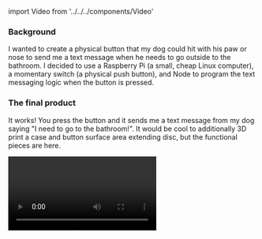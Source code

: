 import Video from '../../../components/Video'

### Background

I wanted to create a physical button that my dog could hit with his paw or nose to send me a text message when he needs to go outside to the bathroom. I decided to use a Raspberry Pi (a small, cheap Linux computer), a momentary switch (a physical push button), and Node to program the text messaging logic when the button is pressed.

### The final product

It works! You press the button and it sends me a text message from my dog saying "I need to go to the bathroom!". It would be cool to additionally 3D print a case and button surface area extending disc, but the functional pieces are here.

<Video src="/static/dog-bathroom-button-final.mp4" />

### Parts

- Raspberry Pi 3
- 8+ GB micro SD card pre-loaded with NOOBS
- Raspberry Pi 3 case
- 2.5A 5V micro USB power supply
- Momentary button with built-in resistor and GPIO wires
- An HDMI cable, USB keyboard, and USB mouse if you don't already have them
- The [CanaKit Complete Starter Kit](https://www.amazon.com/gp/product/B01C6Q2GSY) and [Raspberry Squid Button Twin Pack](https://www.amazon.com/gp/product/B0170B75EU) are what I purchased to get these items.

You could probably use cheaper items instead, but I chose these items to simplify the setup (skip installing Linux, soldering, and wiring up circuits and so I could use Node and npm in a Linux environment which I am comfortable with).

### Case

Connect the case onto the Raspberry Pi.

<Video src="/static/dog-bathroom-button-case.mp4" />

### SD card

Slide the micro SD card into the slot on the bottom of the Raspberry Pi. The SD card should have NOOBS on it which is the official Raspberry Pi operating system installer.

<Video src="/static/dog-bathroom-button-sd.mp4" />

### Cables

Connect one end of the HDMI cable to the HDMI input on the Raspberry Pi and the other end to a monitor or TV. Connect a USB keyboard and mouse to the USB ports on the Raspberry Pi. Connect the power adapter to the Raspberry Pi - this will boot the device.

![Raspberry Pi cables](/static/dog-bathroom-button-cables.png)

### Operating System setup

The first time you connect power to the Raspberry Pi, you should see the NOOBS install screen. Select Raspbian and then Install.

![NOOBS Raspbian installer](/static/dog-bathroom-button-noobs.png)

Once NOOBS has installed the operating system (this will take a few minutes), a reboot will occur and Raspbian should start by default going forward. Raspbian is the official operating system for Raspberry Pis and is a fork of Debian (a Linux distribution). It has all the basics you would expect from a Linux computer (browser, terminal, file system).

![Raspbian desktop](/static/dog-bathroom-button-raspbian.png)

### Connect Wi-Fi

To connect Wi-Fi, tap the network icon in the top menu bar and then the network to connect to. A popup will show to enter the network's password.

![Raspbian Wi-Fi setup](/static/dog-bathroom-button-wifi.png)

### Upgrade Node + npm

Open the terminal app. Figure out what version of Node you want to use and then run the commands below with the version in place of X.Y.Z:

- Download the latest with `wget https://nodejs.org/dist/vX.Y.Z/node-vX.Y.Z-linux-armv7l.tar.gz`
- Unpack the download with `tar -xvf node-vX.Y.Z-linux-armv7l.tar.gz`
- Go into the unpacked download with `cd node-vX.Y.Z-linux-armv7l`
- Copy the binaries with `sudo cp -R \* /usr/local/`

### Button

Connect the button's wires to pin numbers five (GPIO 3) and six (ground) on the Raspberry Pi GPIO header.

<Video src="/static/dog-bathroom-button-gpio.mp4" />

### Set up the Node script

You will need a code editor. I use Vim which can be installed with (sudo apt-get update && sudo apt-get install vim); there are other terminal-based editors or some editors inside the Raspbian menu you can use as well. Next you will need to create your project code; you can view mine in the [dog-bathroom-button](https://github.com/trevordmiller/dog-bathroom-button) repo. This uses a few dependencies which can be installed with npm install. Then, running npm start will start the Node process which listens for the button press (on the GPIO 3 pin) and sends a text message using Twilio. It also has a debounce wrapper so that the button can only fire a text message once every 10 seconds, even if it is pressed more than once in that time period (for the over-eager dog).

[View the Code](https://github.com/trevordmiller/dog-bathroom-button)

### Run the Node script automatically on boot

You can have the script run automatically on boot by adding `cd {project} && npm start &` to the `/etc/rc.local` file. This file is run when Raspian boots, and adding the `&` to the end runs the server as a background process. Once this is done, you can shutdown the device, unplug everything, and then re-plug in only the power adapter and the program will run on its own by any outlet in your home.

### Phone contact

I set up a phone contact for my dog with his picture to make the texts more clear. I also set up Emergency Bypass for the contact (a feature on iOS that lets the contact through even if your phone is on silent) to ensure I always hear when my dog needs to go out.

![Dog bathroom button contact](/static/dog-bathroom-button-contact.png)

### Safe shut down

When working on a Raspberry Pi, it should always be shut down safely before power is removed to avoid corrupting the SD card. The easiest way to do this is tapping Shutdown from the Menu button. When you want to use it again, just plug the power adapter in and it will take you to the Raspbian desktop again by default.

### Conclusion

This project was a lot of fun. Although I'm not sure how practical it will be - if my dog can even use it - it was a great learning experience. Embedded systems are powerful and with modern technology can be controlled with languages like Node that are more traditionally seen in use on the web. Go forth and play with hardware!
